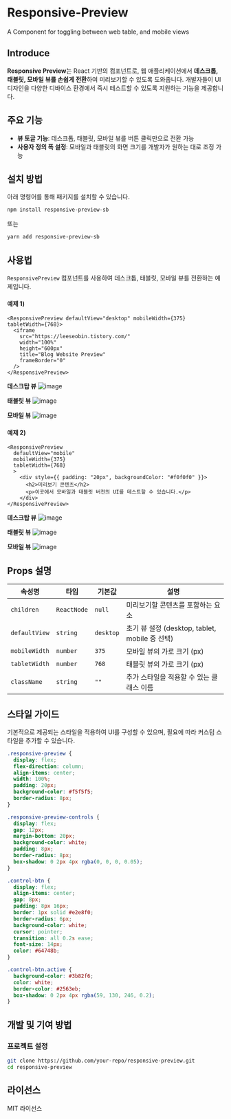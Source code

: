 # Responsive-Preview

A Component for toggling between web table, and mobile views

## Introduce

**Responsive Preview**는 React 기반의 컴포넌트로, 웹 애플리케이션에서 **데스크톱, 태블릿, 모바일 뷰를 손쉽게 전환**하여 미리보기할 수 있도록 도와줍니다. 개발자들이 UI 디자인을 다양한 디바이스 환경에서 즉시 테스트할 수 있도록 지원하는 기능을 제공합니다.

## 주요 기능

- **뷰 토글 기능**: 데스크톱, 태블릿, 모바일 뷰를 버튼 클릭만으로 전환 가능
- **사용자 정의 폭 설정**: 모바일과 태블릿의 화면 크기를 개발자가 원하는 대로 조정 가능

## 설치 방법

아래 명령어를 통해 패키지를 설치할 수 있습니다.

```sh
npm install responsive-preview-sb
```

또는

```sh
yarn add responsive-preview-sb
```

## 사용법

`ResponsivePreview` 컴포넌트를 사용하여 데스크톱, 태블릿, 모바일 뷰를 전환하는 예제입니다.

#### 예제 1) 
```tsx
<ResponsivePreview defaultView="desktop" mobileWidth={375} tabletWidth={768}>
  <iframe
    src="https://leeseobin.tistory.com/"
    width="100%"
    height="600px"
    title="Blog Website Preview"
    frameBorder="0"
  />
</ResponsivePreview>
```

**데스크탑 뷰**
![image](https://github.com/user-attachments/assets/9e2c0447-6f74-48ba-b341-cd637b578cab)


**태블릿 뷰**
![image](https://github.com/user-attachments/assets/d40081bf-eb7c-4145-857d-878c693bd0b0)


**모바일 뷰**
![image](https://github.com/user-attachments/assets/32495fbf-618b-4daf-98a4-44c019373faa)



#### 예제 2) 
```tsx
<ResponsivePreview
  defaultView="mobile"
  mobileWidth={375}
  tabletWidth={768}
  >
    <div style={{ padding: "20px", backgroundColor: "#f0f0f0" }}>
      <h2>미리보기 콘텐츠</h2>
      <p>이곳에서 모바일과 태블릿 버전의 UI를 테스트할 수 있습니다.</p>
    </div>
</ResponsivePreview>
```

**데스크탑 뷰**
![image](https://github.com/user-attachments/assets/ec4d5218-62ec-4b97-8aec-59bb4c0e9c76)



**태블릿 뷰**
![image](https://github.com/user-attachments/assets/ead6e0e9-08b2-46f6-a272-ffef25edce97)



**모바일 뷰**
![image](https://github.com/user-attachments/assets/9593ba30-4071-4d9d-a370-2d152f2b8be4)




## Props 설명

| 속성명        | 타입        | 기본값    | 설명                                           |
| ------------- | ----------- | --------- | ---------------------------------------------- |
| `children`    | `ReactNode` | `null`    | 미리보기할 콘텐츠를 포함하는 요소              |
| `defaultView` | `string`    | `desktop` | 초기 뷰 설정 (desktop, tablet, mobile 중 선택) |
| `mobileWidth` | `number`    | `375`     | 모바일 뷰의 가로 크기 (px)                     |
| `tabletWidth` | `number`    | `768`     | 태블릿 뷰의 가로 크기 (px)                     |
| `className`   | `string`    | `""`      | 추가 스타일을 적용할 수 있는 클래스 이름       |

## 스타일 가이드

기본적으로 제공되는 스타일을 적용하여 UI를 구성할 수 있으며, 필요에 따라 커스텀 스타일을 추가할 수 있습니다.

```css
.responsive-preview {
  display: flex;
  flex-direction: column;
  align-items: center;
  width: 100%;
  padding: 20px;
  background-color: #f5f5f5;
  border-radius: 8px;
}

.responsive-preview-controls {
  display: flex;
  gap: 12px;
  margin-bottom: 20px;
  background-color: white;
  padding: 8px;
  border-radius: 8px;
  box-shadow: 0 2px 4px rgba(0, 0, 0, 0.05);
}

.control-btn {
  display: flex;
  align-items: center;
  gap: 8px;
  padding: 8px 16px;
  border: 1px solid #e2e8f0;
  border-radius: 6px;
  background-color: white;
  cursor: pointer;
  transition: all 0.2s ease;
  font-size: 14px;
  color: #64748b;
}

.control-btn.active {
  background-color: #3b82f6;
  color: white;
  border-color: #2563eb;
  box-shadow: 0 2px 4px rgba(59, 130, 246, 0.2);
}
```

## 개발 및 기여 방법

### 프로젝트 설정

```sh
git clone https://github.com/your-repo/responsive-preview.git
cd responsive-preview
```

## 라이선스

MIT 라이선스
